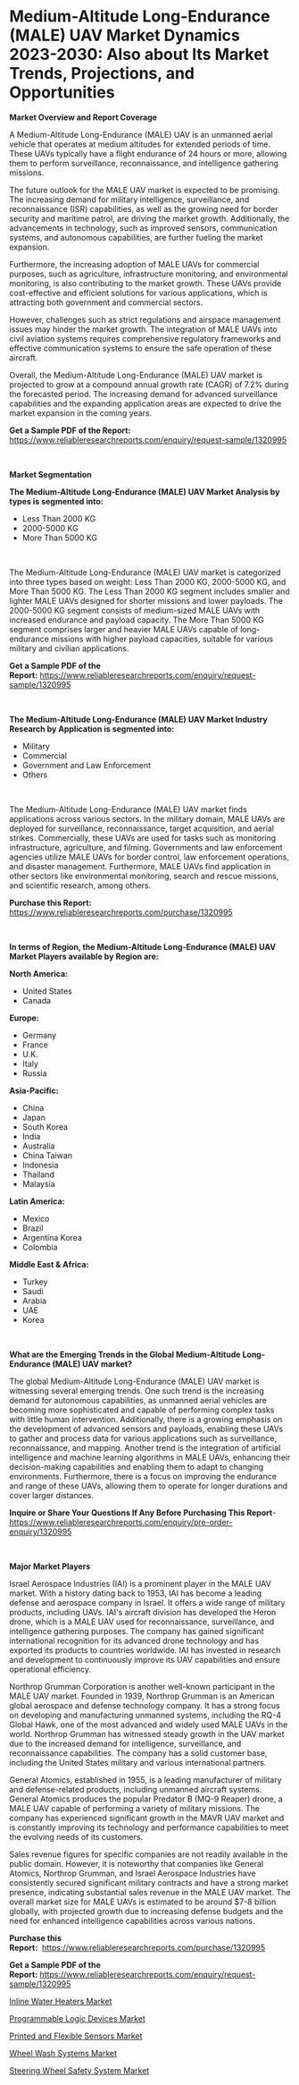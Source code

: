 <p><h1>Medium-Altitude Long-Endurance (MALE) UAV Market Dynamics 2023-2030: Also about Its Market Trends, Projections, and Opportunities</h1></p><p><strong>Market Overview and Report Coverage</strong></p>
<p><p>A Medium-Altitude Long-Endurance (MALE) UAV is an unmanned aerial vehicle that operates at medium altitudes for extended periods of time. These UAVs typically have a flight endurance of 24 hours or more, allowing them to perform surveillance, reconnaissance, and intelligence gathering missions.</p><p>The future outlook for the MALE UAV market is expected to be promising. The increasing demand for military intelligence, surveillance, and reconnaissance (ISR) capabilities, as well as the growing need for border security and maritime patrol, are driving the market growth. Additionally, the advancements in technology, such as improved sensors, communication systems, and autonomous capabilities, are further fueling the market expansion.</p><p>Furthermore, the increasing adoption of MALE UAVs for commercial purposes, such as agriculture, infrastructure monitoring, and environmental monitoring, is also contributing to the market growth. These UAVs provide cost-effective and efficient solutions for various applications, which is attracting both government and commercial sectors.</p><p>However, challenges such as strict regulations and airspace management issues may hinder the market growth. The integration of MALE UAVs into civil aviation systems requires comprehensive regulatory frameworks and effective communication systems to ensure the safe operation of these aircraft.</p><p>Overall, the Medium-Altitude Long-Endurance (MALE) UAV market is projected to grow at a compound annual growth rate (CAGR) of 7.2% during the forecasted period. The increasing demand for advanced surveillance capabilities and the expanding application areas are expected to drive the market expansion in the coming years.</p></p>
<p><strong>Get a Sample PDF of the Report:</strong> <a href="https://www.reliableresearchreports.com/enquiry/request-sample/1320995">https://www.reliableresearchreports.com/enquiry/request-sample/1320995</a></p>
<p>&nbsp;</p>
<p><strong>Market Segmentation</strong></p>
<p><strong>The Medium-Altitude Long-Endurance (MALE) UAV Market Analysis by types is segmented into:</strong></p>
<p><ul><li>Less Than 2000 KG</li><li>2000-5000 KG</li><li>More Than 5000 KG</li></ul></p>
<p>&nbsp;</p>
<p><p>The Medium-Altitude Long-Endurance (MALE) UAV market is categorized into three types based on weight: Less Than 2000 KG, 2000-5000 KG, and More Than 5000 KG. The Less Than 2000 KG segment includes smaller and lighter MALE UAVs designed for shorter missions and lower payloads. The 2000-5000 KG segment consists of medium-sized MALE UAVs with increased endurance and payload capacity. The More Than 5000 KG segment comprises larger and heavier MALE UAVs capable of long-endurance missions with higher payload capacities, suitable for various military and civilian applications.</p></p>
<p><strong>Get a Sample PDF of the Report:</strong>&nbsp;<a href="https://www.reliableresearchreports.com/enquiry/request-sample/1320995">https://www.reliableresearchreports.com/enquiry/request-sample/1320995</a></p>
<p>&nbsp;</p>
<p><strong>The Medium-Altitude Long-Endurance (MALE) UAV Market Industry Research by Application is segmented into:</strong></p>
<p><ul><li>Military</li><li>Commercial</li><li>Government and Law Enforcement</li><li>Others</li></ul></p>
<p>&nbsp;</p>
<p><p>The Medium-Altitude Long-Endurance (MALE) UAV market finds applications across various sectors. In the military domain, MALE UAVs are deployed for surveillance, reconnaissance, target acquisition, and aerial strikes. Commercially, these UAVs are used for tasks such as monitoring infrastructure, agriculture, and filming. Governments and law enforcement agencies utilize MALE UAVs for border control, law enforcement operations, and disaster management. Furthermore, MALE UAVs find application in other sectors like environmental monitoring, search and rescue missions, and scientific research, among others.</p></p>
<p><strong>Purchase this Report:</strong>&nbsp; <a href="https://www.reliableresearchreports.com/purchase/1320995">https://www.reliableresearchreports.com/purchase/1320995</a></p>
<p>&nbsp;</p>
<p><strong>In terms of Region, the Medium-Altitude Long-Endurance (MALE) UAV Market Players available by Region are:</strong></p>
<p>
    <p> <strong> North America: </strong>
        <ul>
            <li>United States</li>
            <li>Canada</li>
        </ul>
        </p> 
    <p> <strong> Europe: </strong>
        <ul>
            <li>Germany</li>
            <li>France</li>
            <li>U.K.</li>
            <li>Italy</li>
            <li>Russia</li>
        </ul>
        </p> 
    <p> <strong> Asia-Pacific: </strong>
        <ul>
            <li>China</li>
            <li>Japan</li>
            <li>South Korea</li>
            <li>India</li>
            <li>Australia</li>
            <li>China Taiwan</li>
            <li>Indonesia</li>
            <li>Thailand</li>
            <li>Malaysia</li>
        </ul>
        </p> 
    <p> <strong> Latin America: </strong>
        <ul>
            <li>Mexico</li>
            <li>Brazil</li>
            <li>Argentina Korea</li>
            <li>Colombia</li>
        </ul>
        </p> 
    <p> <strong> Middle East & Africa: </strong>
        <ul>
            <li>Turkey</li>
            <li>Saudi</li>
            <li>Arabia</li>
            <li>UAE</li>
            <li>Korea</li>
        </ul>
    </p>
    </p>
<p>&nbsp;</p>
<p><strong>What are the Emerging Trends in the Global Medium-Altitude Long-Endurance (MALE) UAV market?</strong></p>
<p><p>The global Medium-Altitude Long-Endurance (MALE) UAV market is witnessing several emerging trends. One such trend is the increasing demand for autonomous capabilities, as unmanned aerial vehicles are becoming more sophisticated and capable of performing complex tasks with little human intervention. Additionally, there is a growing emphasis on the development of advanced sensors and payloads, enabling these UAVs to gather and process data for various applications such as surveillance, reconnaissance, and mapping. Another trend is the integration of artificial intelligence and machine learning algorithms in MALE UAVs, enhancing their decision-making capabilities and enabling them to adapt to changing environments. Furthermore, there is a focus on improving the endurance and range of these UAVs, allowing them to operate for longer durations and cover larger distances.</p></p>
<p><strong>Inquire or Share Your Questions If Any Before Purchasing This Report</strong>- <a href="https://www.reliableresearchreports.com/enquiry/pre-order-enquiry/1320995">https://www.reliableresearchreports.com/enquiry/pre-order-enquiry/1320995</a></p>
<p>&nbsp;</p>
<p><strong>Major Market Players</strong></p>
<p><p>Israel Aerospace Industries (IAI) is a prominent player in the MALE UAV market. With a history dating back to 1953, IAI has become a leading defense and aerospace company in Israel. It offers a wide range of military products, including UAVs. IAI's aircraft division has developed the Heron drone, which is a MALE UAV used for reconnaissance, surveillance, and intelligence gathering purposes. The company has gained significant international recognition for its advanced drone technology and has exported its products to countries worldwide. IAI has invested in research and development to continuously improve its UAV capabilities and ensure operational efficiency.</p><p>Northrop Grumman Corporation is another well-known participant in the MALE UAV market. Founded in 1939, Northrop Grumman is an American global aerospace and defense technology company. It has a strong focus on developing and manufacturing unmanned systems, including the RQ-4 Global Hawk, one of the most advanced and widely used MALE UAVs in the world. Northrop Grumman has witnessed steady growth in the UAV market due to the increased demand for intelligence, surveillance, and reconnaissance capabilities. The company has a solid customer base, including the United States military and various international partners.</p><p>General Atomics, established in 1955, is a leading manufacturer of military and defense-related products, including unmanned aircraft systems. General Atomics produces the popular Predator B (MQ-9 Reaper) drone, a MALE UAV capable of performing a variety of military missions. The company has experienced significant growth in the MAVR UAV market and is constantly improving its technology and performance capabilities to meet the evolving needs of its customers.</p><p>Sales revenue figures for specific companies are not readily available in the public domain. However, it is noteworthy that companies like General Atomics, Northrop Grumman, and Israel Aerospace Industries have consistently secured significant military contracts and have a strong market presence, indicating substantial sales revenue in the MALE UAV market. The overall market size for MALE UAVs is estimated to be around $7-8 billion globally, with projected growth due to increasing defense budgets and the need for enhanced intelligence capabilities across various nations.</p></p>
<p><strong>Purchase this Report:</strong>&nbsp;&nbsp;<a href="https://www.reliableresearchreports.com/purchase/1320995">https://www.reliableresearchreports.com/purchase/1320995</a></p>
<p></p>
<p><strong>Get a Sample PDF of the Report:</strong>&nbsp;<a href="https://www.reliableresearchreports.com/enquiry/request-sample/1320995">https://www.reliableresearchreports.com/enquiry/request-sample/1320995</a></p>
<p><p><a href="https://www.linkedin.com/pulse/inline-water-heaters-market-insights-players-forecast-hcnsf/">Inline Water Heaters Market</a></p><p><a href="https://medium.com/@sanjoy753352/programmable-logic-devices-market-focuses-on-market-share-size-and-projected-forecast-till-2030-d49cc8b8d431">Programmable Logic Devices Market</a></p><p><a href="https://medium.com/@yuvrajsinghrp23/printed-and-flexible-sensors-market-outlook-industry-overview-and-forecast-2023-to-2030-49b9adbfaad6">Printed and Flexible Sensors Market</a></p><p><a href="https://www.linkedin.com/pulse/wheel-wash-systems-market-size-growth-forecast-from-2023--0q8nf/">Wheel Wash Systems Market</a></p><p><a href="https://github.com/mabutironaldo/Market-Research-Report-List-1/blob/main/steering-wheel-safety-system-market.md">Steering Wheel Safety System Market</a></p></p>